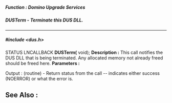 ##### Function : Domino Upgrade Services
##### DUSTerm - Terminate this DUS DLL.
---
##### #include <dus.h>
STATUS LNCALLBACK **DUSTerm(**
void);
**Description :**
This call notifies the DUS DLL that is being terminated.  Any allocated memory 
not already freed should be freed here.
**Parameters :**

Output :
(routine)  -  Return status from the call -- indicates either success (NOERROR) or what the error is.


**See Also :**
[](D:/md_files/.md)
---

